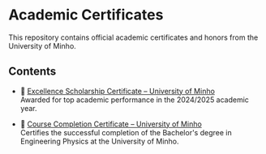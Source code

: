 # Academic Certificates

This repository contains official academic certificates and honors from the University of Minho.

## Contents

- 📜 [Excellence Scholarship Certificate – University of Minho](./Excellence%20Scholarship%20Certificate%20–%20University%20of%20Minho.pdf)  
  Awarded for top academic performance in the 2024/2025 academic year.

- 📄 [Course Completion Certificate – University of Minho](./Course%20Completion%20Certificate%20–%20University%20of%20Minho.pdf)  
  Certifies the successful completion of the Bachelor's degree in Engineering Physics at the University of Minho.

